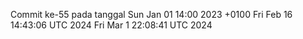 Commit ke-55 pada tanggal Sun Jan 01 14:00 2023 +0100
Fri Feb 16 14:43:06 UTC 2024
Fri Mar  1 22:08:41 UTC 2024
